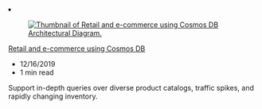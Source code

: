 <!-- This file is automatically generated by build/architectures/build_index.py. Any updates will be lost. -->

<!-- markdownlint-disable MD033 -->

<li class="grid-item item-column" data-categories="Databases Web ">
<article class="card">
    <div class="card-header has-margin-bottom-none" aria-hidden="true">
        <figure class="image diagram has-height-175 has-overflow-hidden level">
            <a href="/azure/architecture/solution-ideas/articles/retail-and-e-commerce-using-cosmos-db"><img src="/azure/architecture/browse/thumbs/retail-and-e-commerce-using-cosmos-db.png" class="diagram" alt="Thumbnail of Retail and e-commerce using Cosmos DB Architectural Diagram." data-linktype="relative-path"></a>
        </figure>
    </div>
    <div class="card-content">
        <a class="card-content-title has-margin-top-none" href="/azure/architecture/solution-ideas/articles/retail-and-e-commerce-using-cosmos-db">
            <p>Retail and e-commerce using Cosmos DB</p>
        </a>
        <ul class="card-content-metadata">
            <li>12/16/2019</li>
            <li>1 min read</li>
        </ul>
        <p class="card-content-description">Support in-depth queries over diverse product catalogs, traffic spikes, and rapidly changing inventory.</p>
        <div class="bottom-to-top-fade is-hidden-mobile"></div>
    </div>
</article>
</li>
